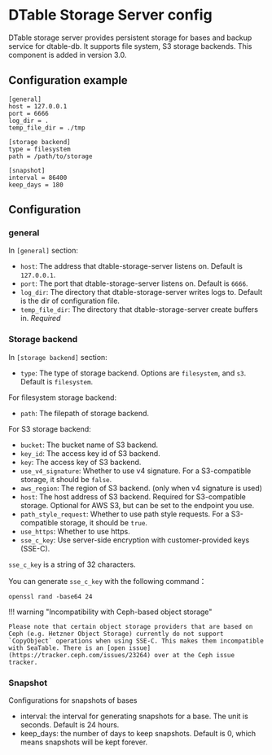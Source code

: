 # DTable Storage Server config

DTable storage server provides persistent storage for bases and backup service for dtable-db. It supports file system, S3 storage backends. This component is added in version 3.0.

## Configuration example

```
[general]
host = 127.0.0.1
port = 6666
log_dir = .
temp_file_dir = ./tmp

[storage backend]
type = filesystem
path = /path/to/storage

[snapshot]
interval = 86400
keep_days = 180
```


## Configuration

### general

In `[general]` section:

- `host`: The address that dtable-storage-server listens on. Default is `127.0.0.1`.
- `port`: The port that dtable-storage-server listens on. Default is `6666`.
- `log_dir`: The directory that dtable-storage-server writes logs to. Default is the dir of configuration file.
- `temp_file_dir`: The directory that dtable-storage-server create buffers in. _Required_

### Storage backend

In `[storage backend]` section:

- `type`: The type of storage backend. Options are `filesystem`, and `s3`. Default is `filesystem`.

For filesystem storage backend:

- `path`: The filepath of storage backend.


For S3 storage backend:

- `bucket`: The bucket name of S3 backend.
- `key_id`: The access key id of S3 backend.
- `key`: The access key of S3 backend.
- `use_v4_signature`: Whether to use v4 signature. For a S3-compatible storage, it should be `false`.
- `aws_region`: The region of S3 backend. (only when v4 signature is used)
- `host`: The host address of S3 backend. Required for S3-compatible storage. Optional for AWS S3, but can be set to the endpoint you use.
- `path_style_request`: Whether to use path style requests. For a S3-compatible storage, it should be `true`.
- `use_https`: Whether to use https.
- `sse_c_key`: Use server-side encryption with customer-provided keys (SSE-C).

`sse_c_key` is a string of 32 characters.

You can generate `sse_c_key` with the following command：
```
openssl rand -base64 24
```

!!! warning "Incompatibility with Ceph-based object storage"

    Please note that certain object storage providers that are based on Ceph (e.g. Hetzner Object Storage) currently do not support `CopyObject` operations when using SSE-C. This makes them incompatible with SeaTable. There is an [open issue](https://tracker.ceph.com/issues/23264) over at the Ceph issue tracker.

### Snapshot

Configurations for snapshots of bases

* interval: the interval for generating snapshots for a base. The unit is seconds. Default is 24 hours.
* keep_days: the number of days to keep snapshots. Default is 0, which means snapshots will be kept forever.
